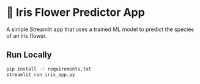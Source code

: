 # 🌸 Iris Flower Predictor App

A simple Streamlit app that uses a trained ML model to predict the species of an iris flower.

## Run Locally
```bash
pip install -r requirements.txt
streamlit run iris_app.py

